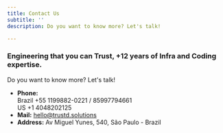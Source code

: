 ```yaml
---
title: Contact Us
subtitle: ''
description: Do you want to know more? Let's talk!

---
```

### Engineering that you can Trust, +12 years of Infra and Coding expertise.

Do you want to know more? Let's talk!

* **Phone:**  
  Brazil +55 1199882-0221 / 85997794661  
  US +1 4048202125
* **Mail:** hello@trustd.solutions
* **Address:** Av Miguel Yunes, 540, São Paulo - Brazil